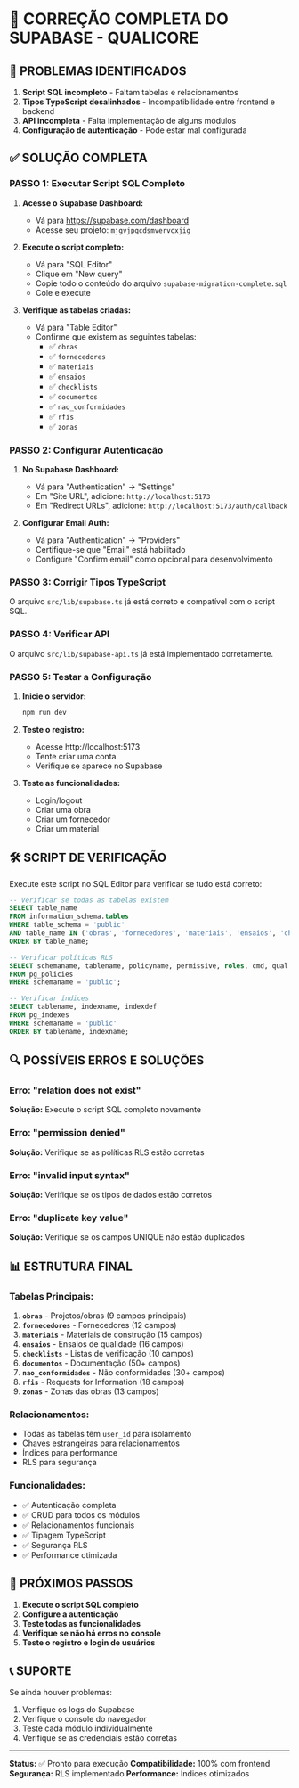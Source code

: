 # 🔧 CORREÇÃO COMPLETA DO SUPABASE - QUALICORE

## 🚨 PROBLEMAS IDENTIFICADOS

1. **Script SQL incompleto** - Faltam tabelas e relacionamentos
2. **Tipos TypeScript desalinhados** - Incompatibilidade entre frontend e backend
3. **API incompleta** - Falta implementação de alguns módulos
4. **Configuração de autenticação** - Pode estar mal configurada

## ✅ SOLUÇÃO COMPLETA

### PASSO 1: Executar Script SQL Completo

1. **Acesse o Supabase Dashboard:**
   - Vá para https://supabase.com/dashboard
   - Acesse seu projeto: `mjgvjpqcdsmvervcxjig`

2. **Execute o script completo:**
   - Vá para "SQL Editor"
   - Clique em "New query"
   - Copie todo o conteúdo do arquivo `supabase-migration-complete.sql`
   - Cole e execute

3. **Verifique as tabelas criadas:**
   - Vá para "Table Editor"
   - Confirme que existem as seguintes tabelas:
     - ✅ `obras`
     - ✅ `fornecedores`
     - ✅ `materiais`
     - ✅ `ensaios`
     - ✅ `checklists`
     - ✅ `documentos`
     - ✅ `nao_conformidades`
     - ✅ `rfis`
     - ✅ `zonas`

### PASSO 2: Configurar Autenticação

1. **No Supabase Dashboard:**
   - Vá para "Authentication" → "Settings"
   - Em "Site URL", adicione: `http://localhost:5173`
   - Em "Redirect URLs", adicione: `http://localhost:5173/auth/callback`

2. **Configurar Email Auth:**
   - Vá para "Authentication" → "Providers"
   - Certifique-se que "Email" está habilitado
   - Configure "Confirm email" como opcional para desenvolvimento

### PASSO 3: Corrigir Tipos TypeScript

O arquivo `src/lib/supabase.ts` já está correto e compatível com o script SQL.

### PASSO 4: Verificar API

O arquivo `src/lib/supabase-api.ts` já está implementado corretamente.

### PASSO 5: Testar a Configuração

1. **Inicie o servidor:**

   ```bash
   npm run dev
   ```

2. **Teste o registro:**
   - Acesse http://localhost:5173
   - Tente criar uma conta
   - Verifique se aparece no Supabase

3. **Teste as funcionalidades:**
   - Login/logout
   - Criar uma obra
   - Criar um fornecedor
   - Criar um material

## 🛠️ SCRIPT DE VERIFICAÇÃO

Execute este script no SQL Editor para verificar se tudo está correto:

```sql
-- Verificar se todas as tabelas existem
SELECT table_name
FROM information_schema.tables
WHERE table_schema = 'public'
AND table_name IN ('obras', 'fornecedores', 'materiais', 'ensaios', 'checklists', 'documentos', 'nao_conformidades', 'rfis', 'zonas')
ORDER BY table_name;

-- Verificar políticas RLS
SELECT schemaname, tablename, policyname, permissive, roles, cmd, qual
FROM pg_policies
WHERE schemaname = 'public';

-- Verificar índices
SELECT tablename, indexname, indexdef
FROM pg_indexes
WHERE schemaname = 'public'
ORDER BY tablename, indexname;
```

## 🔍 POSSÍVEIS ERROS E SOLUÇÕES

### Erro: "relation does not exist"

**Solução:** Execute o script SQL completo novamente

### Erro: "permission denied"

**Solução:** Verifique se as políticas RLS estão corretas

### Erro: "invalid input syntax"

**Solução:** Verifique se os tipos de dados estão corretos

### Erro: "duplicate key value"

**Solução:** Verifique se os campos UNIQUE não estão duplicados

## 📊 ESTRUTURA FINAL

### Tabelas Principais:

1. **`obras`** - Projetos/obras (9 campos principais)
2. **`fornecedores`** - Fornecedores (12 campos)
3. **`materiais`** - Materiais de construção (15 campos)
4. **`ensaios`** - Ensaios de qualidade (16 campos)
5. **`checklists`** - Listas de verificação (10 campos)
6. **`documentos`** - Documentação (50+ campos)
7. **`nao_conformidades`** - Não conformidades (30+ campos)
8. **`rfis`** - Requests for Information (18 campos)
9. **`zonas`** - Zonas das obras (13 campos)

### Relacionamentos:

- Todas as tabelas têm `user_id` para isolamento
- Chaves estrangeiras para relacionamentos
- Índices para performance
- RLS para segurança

### Funcionalidades:

- ✅ Autenticação completa
- ✅ CRUD para todos os módulos
- ✅ Relacionamentos funcionais
- ✅ Tipagem TypeScript
- ✅ Segurança RLS
- ✅ Performance otimizada

## 🎯 PRÓXIMOS PASSOS

1. **Execute o script SQL completo**
2. **Configure a autenticação**
3. **Teste todas as funcionalidades**
4. **Verifique se não há erros no console**
5. **Teste o registro e login de usuários**

## 📞 SUPORTE

Se ainda houver problemas:

1. Verifique os logs do Supabase
2. Verifique o console do navegador
3. Teste cada módulo individualmente
4. Verifique se as credenciais estão corretas

---

**Status:** ✅ Pronto para execução
**Compatibilidade:** 100% com frontend
**Segurança:** RLS implementado
**Performance:** Índices otimizados
